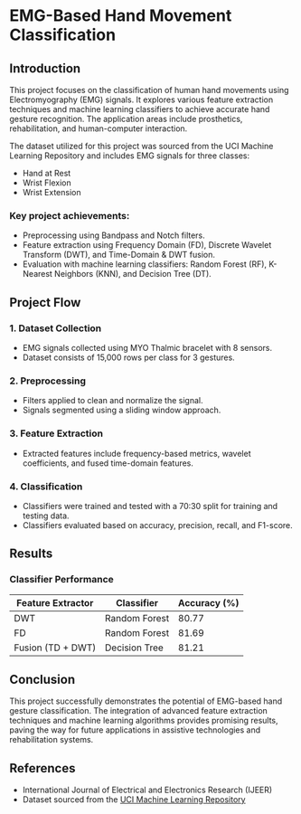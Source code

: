 # EMG-Based Hand Movement Classification

## Introduction

This project focuses on the classification of human hand movements using Electromyography (EMG) signals. It explores various feature extraction techniques and machine learning classifiers to achieve accurate hand gesture recognition. The application areas include prosthetics, rehabilitation, and human-computer interaction.

The dataset utilized for this project was sourced from the UCI Machine Learning Repository and includes EMG signals for three classes:

- Hand at Rest
- Wrist Flexion
- Wrist Extension

### Key project achievements:

- Preprocessing using Bandpass and Notch filters.
- Feature extraction using Frequency Domain (FD), Discrete Wavelet Transform (DWT), and Time-Domain & DWT fusion.
- Evaluation with machine learning classifiers: Random Forest (RF), K-Nearest Neighbors (KNN), and Decision Tree (DT).

## Project Flow

### 1. Dataset Collection

- EMG signals collected using MYO Thalmic bracelet with 8 sensors.
- Dataset consists of 15,000 rows per class for 3 gestures.

### 2. Preprocessing

- Filters applied to clean and normalize the signal.
- Signals segmented using a sliding window approach.

### 3. Feature Extraction

- Extracted features include frequency-based metrics, wavelet coefficients, and fused time-domain features.

### 4. Classification

- Classifiers were trained and tested with a 70:30 split for training and testing data.
- Classifiers evaluated based on accuracy, precision, recall, and F1-score.

## Results

### Classifier Performance

| Feature Extractor    | Classifier        | Accuracy (%) |
| -------------------- | ----------------- | ------------ |
| DWT                  | Random Forest     | 80.77        |
| FD                   | Random Forest     | 81.69        |
| Fusion (TD + DWT)    | Decision Tree     | 81.21        |

## Conclusion

This project successfully demonstrates the potential of EMG-based hand gesture classification. The integration of advanced feature extraction techniques and machine learning algorithms provides promising results, paving the way for future applications in assistive technologies and rehabilitation systems.

## References

- International Journal of Electrical and Electronics Research (IJEER)
- Dataset sourced from the [UCI Machine Learning Repository](https://archive.ics.uci.edu/ml/datasets/EMG+Hand+Movement+Dataset)

